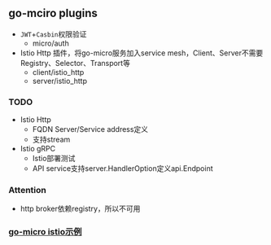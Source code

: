 ## go-mciro plugins

- `JWT`+`Casbin`权限验证
	- micro/auth
- Istio Http 插件，将go-micro服务加入service mesh，Client、Server不需要Registry、Selector、Transport等
	- client/istio_http
	- server/istio_http	

### TODO
- Istio Http
    - FQDN Server/Service address定义
    - 支持stream
- Istio gRPC
    - Istio部署测试
    - API service支持server.HandlerOption定义api.Endpoint
    
### Attention
- http broker依赖registry，所以不可用
       
### [go-micro istio示例](https://github.com/hb-go/micro/tree/master/istio)

